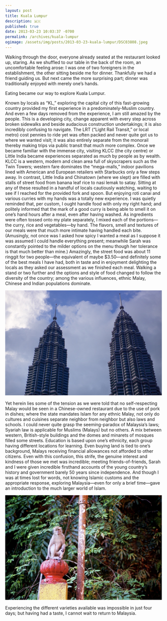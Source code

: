 ```yaml
---
layout: post
title: Kuala Lumpur
description: 🇲🇾
published: true
date: 2013-03-23 10:03:37 -0700
permalink: /archives/kuala-lumpur
ogimage: /assets/img/posts/2013-03-23-kuala-lumpur/DSC03808.jpeg
---
```

Walking through the door, everyone already seated at the restaurant looked up, staring. As we shuffled to our table in the back of the room, an uncomfortable feeling arose: I was one of two foreigners in the establishment, the other sitting beside me for dinner. Thankfully we had a friend guiding us. But next came the more surprising part; dinner was traditionally enjoyed with merely one’s hands.

Eating became our way to explore Kuala Lumpur.

Known by locals as “KL,” exploring the capital city of this fast-growing country provided my first experience in a predominately-Muslim country. And even a few days removed from the experience, I am still amazed by the people. This is a developing city, change apparent with every step across broken sidewalks and beside audacious construction undertakings; it is also incredibly confusing to navigate. The LRT (“Light Rail Transit,” or local metro) cost pennies to ride yet was often packed and never quite got us to where we wanted visit; it was also entirely separate from the monorail thereby making trips via public transit that much more complex. Once we became familiar with the immense city, visiting KLCC (the city centre) or Little India became experiences separated as much by people as by wealth. KLCC is a western, modern and clean area full of skyscrapers such as the Twin Towers; western fare dominates the “mega-malls,” indoor pavilions lined with American and European retailers with Starbucks only a few steps away. In contrast, Little India and Chinatown (where we slept) are filled with stalls of street food from banana leaf rice to nasi lemak to satay. Sitting at any of these resulted in a handful of locals cautiously watching, waiting to see if I reached for the provided fork and spoon. But enjoying roti canai and various curries with my hands was a totally new experience. I was quietly reminded that, per custom, I ought handle food with only my right hand; and politely informed that the mark of a good curry is being able to smell it on one’s hand hours after a meal, even after having washed. As ingredients were often tossed onto my plate separately, I mixed each of the portions—the curry, rice and vegetables—by hand. The flavors, smell and textures of our meals were that much more intimate having handled each bite. (Amusingly, not once was I asked how spicy I wanted a meal as I suppose it was assumed I could handle everything present; meanwhile Sarah was constantly pointed to the milder options on the menu though her tolerance is that much better than mine.) Amazingly, the street food was about 11 ringgit for two people—the equivalent of maybe $3.50—and definitely some of the best meals I have had, both in taste and in enjoyment delighting the locals as they asked our assessment as we finished each meal. Walking a stand or two further and the options and style of food changed to follow the diversity of the country; among the various influences, ethnic Malay, Chinese and Indian populations dominate.

![Petronas Twin Towers][1]

Yet herein lies some of the tension as we were told that no self-respecting Malay would be seen in a Chinese-owned restaurant due to the use of pork in dishes; where the state mandates Islam for any ethnic Malay, not only do cultures and cuisines separate neighbor from neighbor but also laws and schools. I could never quite grasp the seeming-paradox of Malaysia’s laws; Syariah law is applicable for Muslims (Malays) but no others. A mix between western, British-style buildings and the domes and minarets of mosques filled some streets. Education is based upon one’s ethnicity, each group having different locations for learning. Even buying land is tied to one’s background, Malays receiving financial allowances not afforded to other citizens. Even with this confusion, this strife, the genuine interest and kindness of those we met was incredible; meeting friends-of-friends, Sarah and I were given incredible firsthand accounts of the young country’s history and government barely 50 years since independence. And though I was at times lost for words, not knowing Islamic customs and the appropriate response, exploring Malaysia—even for only a brief time—gave an introduction to the much larger world of Islam.

![Monkey at the Batu Caves][2]

Experiencing the different varieties available was impossible in just four days; but having had a taste, I cannot wait to return to Malaysia.

[1]: /assets/img/posts/2013-03-23-kuala-lumpur/DSC03799.jpeg
[2]: /assets/img/posts/2013-03-23-kuala-lumpur/DSC03808.jpeg